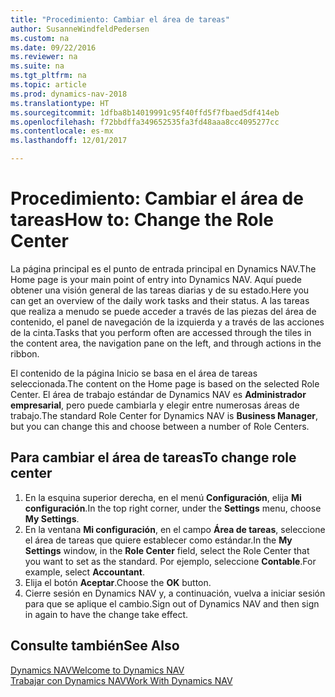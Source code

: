 ```yaml
---
title: "Procedimiento: Cambiar el área de tareas"
author: SusanneWindfeldPedersen
ms.custom: na
ms.date: 09/22/2016
ms.reviewer: na
ms.suite: na
ms.tgt_pltfrm: na
ms.topic: article
ms.prod: dynamics-nav-2018
ms.translationtype: HT
ms.sourcegitcommit: 1dfba8b14019991c95f40ffd5f7fbaed5df414eb
ms.openlocfilehash: f72bbdffa349652535fa3fd48aaa8cc4095277cc
ms.contentlocale: es-mx
ms.lasthandoff: 12/01/2017

---
```


# <a name="how-to-change-the-role-center"></a><span data-ttu-id="86f92-102">Procedimiento: Cambiar el área de tareas</span><span class="sxs-lookup"><span data-stu-id="86f92-102">How to: Change the Role Center</span></span>
<span data-ttu-id="86f92-103">La página principal es el punto de entrada principal en Dynamics NAV.</span><span class="sxs-lookup"><span data-stu-id="86f92-103">The Home page is your main point of entry into Dynamics NAV.</span></span> <span data-ttu-id="86f92-104">Aquí puede obtener una visión general de las tareas diarias y de su estado.</span><span class="sxs-lookup"><span data-stu-id="86f92-104">Here you can get an overview of the daily work tasks and their status.</span></span> <span data-ttu-id="86f92-105">A las tareas que realiza a menudo se puede acceder a través de las piezas del área de contenido, el panel de navegación de la izquierda y a través de las acciones de la cinta.</span><span class="sxs-lookup"><span data-stu-id="86f92-105">Tasks that you perform often are accessed through the tiles in the content area, the navigation pane on the left, and through actions in the ribbon.</span></span>

<span data-ttu-id="86f92-106">El contenido de la página Inicio se basa en el área de tareas seleccionada.</span><span class="sxs-lookup"><span data-stu-id="86f92-106">The content on the Home page is based on the selected Role Center.</span></span> <span data-ttu-id="86f92-107">El área de trabajo estándar de Dynamics NAV es **Administrador empresarial**, pero puede cambiarla y elegir entre numerosas áreas de trabajo.</span><span class="sxs-lookup"><span data-stu-id="86f92-107">The standard Role Center for Dynamics NAV is **Business Manager**, but you can change this and choose between a number of Role Centers.</span></span>

## <a name="to-change-role-center"></a><span data-ttu-id="86f92-108">Para cambiar el área de tareas</span><span class="sxs-lookup"><span data-stu-id="86f92-108">To change role center</span></span>
1. <span data-ttu-id="86f92-109">En la esquina superior derecha, en el menú **Configuración**, elija **Mi configuración**.</span><span class="sxs-lookup"><span data-stu-id="86f92-109">In the top right corner, under the **Settings** menu, choose **My Settings**.</span></span>
2. <span data-ttu-id="86f92-110">En la ventana **Mi configuración**, en el campo **Área de tareas**, seleccione el área de tareas que quiere establecer como estándar.</span><span class="sxs-lookup"><span data-stu-id="86f92-110">In the **My Settings** window, in the **Role Center** field, select the Role Center that you want to set as the standard.</span></span> <span data-ttu-id="86f92-111">Por ejemplo, seleccione **Contable**.</span><span class="sxs-lookup"><span data-stu-id="86f92-111">For example, select **Accountant**.</span></span>
3. <span data-ttu-id="86f92-112">Elija el botón **Aceptar**.</span><span class="sxs-lookup"><span data-stu-id="86f92-112">Choose the **OK** button.</span></span>
4. <span data-ttu-id="86f92-113">Cierre sesión en Dynamics NAV y, a continuación, vuelva a iniciar sesión para que se aplique el cambio.</span><span class="sxs-lookup"><span data-stu-id="86f92-113">Sign out of Dynamics NAV and then sign in again to have the change take effect.</span></span>

## <a name="see-also"></a><span data-ttu-id="86f92-114">Consulte también</span><span class="sxs-lookup"><span data-stu-id="86f92-114">See Also</span></span>
[<span data-ttu-id="86f92-115">Dynamics NAV</span><span class="sxs-lookup"><span data-stu-id="86f92-115">Welcome to Dynamics NAV</span></span>](across-get-started.md)  
[<span data-ttu-id="86f92-116">Trabajar con Dynamics NAV</span><span class="sxs-lookup"><span data-stu-id="86f92-116">Work With Dynamics NAV</span></span>](ui-work-product.md)  

